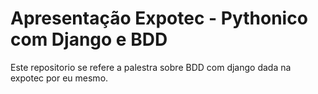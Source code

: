 # Apresentação Expotec - Pythonico com Django e BDD


Este repositorio se refere a palestra sobre BDD com django dada na expotec por eu mesmo.
